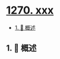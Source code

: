 # [1270. xxx](https://github.com/Tdahuyou/TNotes.leetcode/tree/main/notes/1270.%20xxx)

<!-- region:toc -->

- [1. 📝 概述](#1--概述)

<!-- endregion:toc -->

## 1. 📝 概述
